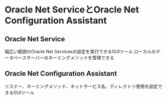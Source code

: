 # Oracle Net ServiceとOracle Net Configuration Assistant

## Oracle Net Service
幅広い範囲のOracle Net Servicesの設定を実行できるGUIツール
ローカルのデータベースサーバーのネーミングメソッドを管理できる

## Oracle Net Configuration Assistant
リスナー、ネーミングメソッド、ネットサービス名、ディレクトリ使用を設定できるGUIツール